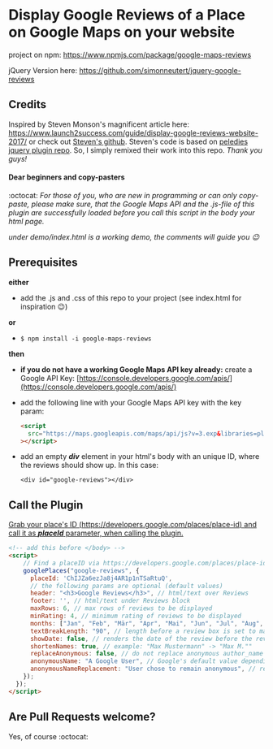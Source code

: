 # Display Google Reviews of a Place on Google Maps on your website

project on npm: https://www.npmjs.com/package/google-maps-reviews

jQuery Version here: https://github.com/simonneutert/jquery-google-reviews

## Credits

Inspired by Steven Monson's magnificent article here:
https://www.launch2success.com/guide/display-google-reviews-website-2017/ or
check out [Steven's github](https://github.com/stevenmonson/googleReviews).
Steven's code is based on
[peledies jquery plugin repo](https://github.com/peledies/google-places). So, I
simply remixed their work into this repo. _Thank you guys!_

#### Dear beginners and copy-pasters

:octocat: _For those of you, who are new in programming or can only copy-paste,
please make sure, that the Google Maps API and the .js-file of this plugin are
successfully loaded before you call this script in the body your html page._

_under demo/index.html is a working demo, the comments will guide you :wink:_

## Prerequisites

**either**

- add the .js and .css of this repo to your project (see index.html for
  inspiration :wink:)

**or**

- `$ npm install -i google-maps-reviews`

**then**

- **if you do not have a working Google Maps API key already:** create a Google
  API Key:
  [https://console.developers.google.com/apis/](https://console.developers.google.com/apis/)

- add the following line with your Google Maps API key with the key param:

  ```html
  <script
    src="https://maps.googleapis.com/maps/api/js?v=3.exp&libraries=places&key=YourApiKeyHere"
  ></script>
  ```

- add an empty **_div_** element in your html's body with an unique ID, where
  the reviews should show up. In this case:

  `<div id="google-reviews"></div>`

## Call the Plugin

[Grab your place's ID (https://developers.google.com/places/place-id) and call it as **_placeId_** parameter, when calling the plugin.](https://developers.google.com/places/place-id)

```html
<!-- add this before </body> -->
<script>
    // Find a placeID via https://developers.google.com/places/place-id
    googlePlaces("google-reviews", {
      placeId: 'ChIJZa6ezJa8j4AR1p1nTSaRtuQ',
      // the following params are optional (default values)
      header: "<h3>Google Reviews</h3>", // html/text over Reviews
      footer: '', // html/text under Reviews block
      maxRows: 6, // max rows of reviews to be displayed
      minRating: 4, // minimum rating of reviews to be displayed
      months: ["Jan", "Feb", "Mär", "Apr", "Mai", "Jun", "Jul", "Aug", "Sep", "Okt", "Nov", "Dez"],
      textBreakLength: "90", // length before a review box is set to max width
      showDate: false, // renders the date of the review before the review itself
      shortenNames: true, // example: "Max Mustermann" -> "Max M.""
      replaceAnonymous: false, // do not replace anonymous author_name from JSON
      anonymousName: "A Google User", // Google's default value depending on language used (en: "A Google User")
      anonymousNameReplacement: "User chose to remain anonymous", // replacement for default (never shortens)
    });
  });
</script>
```

## Are Pull Requests welcome?

Yes, of course :octocat:
